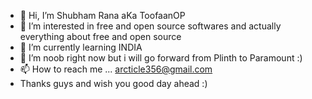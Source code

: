 - 👋 Hi, I’m Shubham Rana aKa ToofaanOP
- 👀 I’m interested in free and open source softwares and actually everything about free and open source
- 🌱 I’m currently learning INDIA 
- 💞️ I’m noob right now but i will go forward from Plinth to Paramount :)
- 📫 How to reach me ... arcticle356@gmail.com 
- Thanks guys and wish you good day ahead :)
